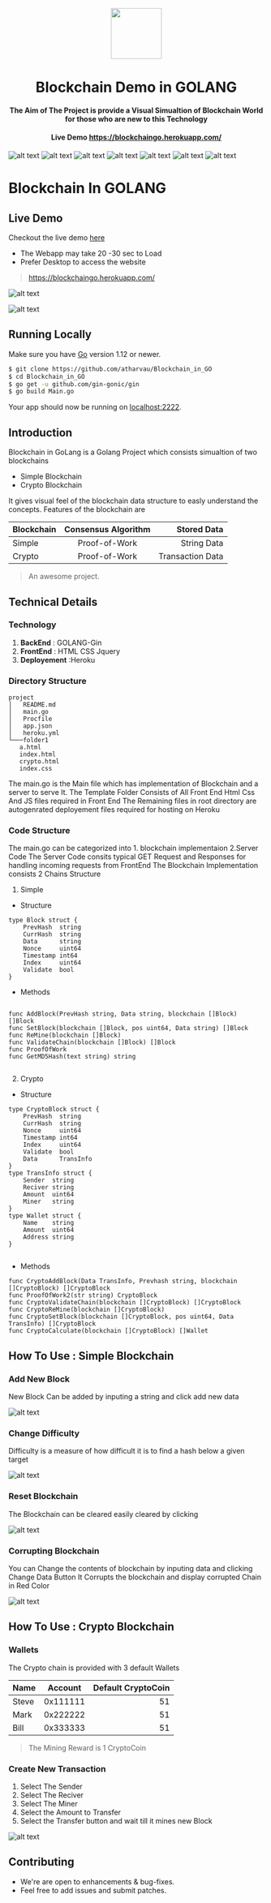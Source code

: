 <p align="center">
<img height=100px src="https://i.imgur.com/ZoSs6PW.pnghttps://i.imgur.com/ZoSs6PW.png" />  
<h1 align="center"> Blockchain Demo in GOLANG </h1>
<h4 align="center">The Aim of The Project is provide a Visual Simualtion of Blockchain World for those who are new to this Technology  </h4>
<h4 align="center">Live Demo  <a href="https://blockchaingo.herokuapp.com/">https://blockchaingo.herokuapp.com/ </a>  </h4>

</p>


![alt text](https://img.shields.io/badge/GOLANG-1.12.9-brightgreen)  ![alt text](https://img.shields.io/badge/Gin%20Web%20Framework-1.4.0-blue) ![alt text](https://img.shields.io/badge/HTML-5-red)  ![alt text](https://img.shields.io/badge/Jquery%20-3.1.0-yellow) ![alt text](https://img.shields.io/badge/Heroku-Free%20Dyno-lightgrey)  ![alt text](https://img.shields.io/badge/license-MIT-green)  ![alt text](https://img.shields.io/badge/build-passing-brightgreen)
 



# Blockchain In GOLANG

## Live Demo
Checkout the live demo [here](https://blockchaingo.herokuapp.com/)

* The Webapp may take 20 -30 sec to Load
* Prefer Desktop to access the website

>https://blockchaingo.herokuapp.com/


![alt text](https://i.imgur.com/8Aj3Eq5.gif) 


![alt text](https://i.imgur.com/08wIfdG.gif) 

## Running Locally

Make sure you have [Go](http://golang.org/doc/install) version 1.12 or newer.

```sh
$ git clone https://github.com/atharvau/Blockchain_in_GO
$ cd Blockchain_in_GO
$ go get -u github.com/gin-gonic/gin
$ go build Main.go 


```

Your app should now be running on [localhost:2222](http://localhost:5000/).


## Introduction


Blockchain in GoLang is a Golang Project which consists simualtion of two blockchains

* Simple Blockchain
* Crypto Blockchain 

It gives visual feel of the blockchain data structure to easly understand the concepts.
Features of the blockchain are


| Blockchain    | Consensus Algorithm| Stored Data  |
| ------------- |:-------------:| -----:|
| Simple        | Proof-of-Work | String Data |
|  Crypto       | Proof-of-Work   |   Transaction Data |




> An awesome project.

## Technical Details 

### Technology 

1. **BackEnd** : GOLANG-Gin
2. **FrontEnd** : HTML CSS Jquery
3. **Deployement** :Heroku 

### Directory Structure 

 ```
project
│   README.md
│   main.go   
│   Procfile
│   app.json
│   heroku.yml             
└───folder1
	a.html  
	index.html
	crypto.html
	index.css
 ```


The main.go is the Main file which has implementation of Blockchain and a server to serve It.
The Template Folder Consists of All Front End Html Css And JS files required in Front End 
The Remaining files in root directory are autogenrated deployement files required for hosting on Heroku

### Code Structure 
The main.go can be categorized into  1. blockchain implementaion 2.Server Code
The Server Code consits typical GET Request and Responses for handling incoming requests from FrontEnd
The Blockchain Implementation consists 2 Chains Structure
1. Simple


* Structure

```
type Block struct {
	PrevHash  string
	CurrHash  string
	Data      string
	Nonce     uint64
	Timestamp int64
	Index     uint64
	Validate  bool
}

```

* Methods

```

func AddBlock(PrevHash string, Data string, blockchain []Block) []Block
func SetBlock(blockchain []Block, pos uint64, Data string) []Block 
func ReMine(blockchain []Block)
func ValidateChain(blockchain []Block) []Block
func ProofOfWork
func GetMD5Hash(text string) string


```

2. Crypto


* Structure


```
type CryptoBlock struct {
	PrevHash  string
	CurrHash  string
	Nonce     uint64
	Timestamp int64
	Index     uint64
	Validate  bool
	Data      TransInfo
}
type TransInfo struct {
	Sender  string
	Reciver string
	Amount  uint64
	Miner   string
}
type Wallet struct {
	Name    string
	Amount  uint64
	Address string
}


```

* Methods

```
func CryptoAddBlock(Data TransInfo, Prevhash string, blockchain []CryptoBlock) []CryptoBlock 
func ProofOfWork2(str string) CryptoBlock 
func CryptoValidateChain(blockchain []CryptoBlock) []CryptoBlock 
func CryptoReMine(blockchain []CryptoBlock) 
func CryptoSetBlock(blockchain []CryptoBlock, pos uint64, Data TransInfo) []CryptoBlock 
func CryptoCalculate(blockchain []CryptoBlock) []Wallet

```

## How To Use : Simple Blockchain

### Add New Block

New Block Can be added by inputing a string and click add new data


![alt text](https://i.imgur.com/hGmU5ml.gif)


### Change Difficulty

Difficulty is a measure of how difficult it is to find a hash below a given target


![alt text](https://i.imgur.com/HobOXjK.gif)

### Reset Blockchain

The Blockchain can be cleared easily cleared by clicking


![alt text](https://i.imgur.com/z7OJFXa.gif)


### Corrupting Blockchain 

You can Change the contents of blockchain by inputing data and clicking Change Data Button 
It Corrupts the blockchain and display corrupted Chain in Red Color


![alt text](https://i.imgur.com/GljX13A.gif)

## How To Use :  Crypto Blockchain

### Wallets 

The Crypto chain is provided with 3 default Wallets 

| Name    | Account| Default CryptoCoin |
| ------------- |:-------------:| -----:|
| Steve         | 0x111111 | 51 |
|  Mark       | 0x222222  |  51 |
|  Bill       | 0x333333  |  51 |

> The Mining Reward is 1 CryptoCoin

### Create New Transaction

1. Select The Sender
2. Select The Reciver
3. Select The Miner 
4. Select the Amount to Transfer
5. Select the Transfer button and wait till it mines new Block

![alt text](https://i.imgur.com/08wIfdG.gif) 


## Contributing

* We're are open to enhancements & bug-fixes.
* Feel free to add issues and submit patches.







